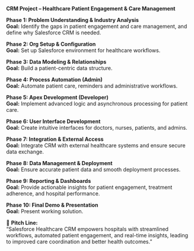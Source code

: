 **CRM Project – Healthcare Patient Engagement & Care Management**

**Phase 1: Problem Understanding & Industry Analysis**  
**Goal:** Identify the gaps in patient engagement and care management, and define why Salesforce CRM is needed.  

**Phase 2: Org Setup & Configuration**  
**Goal:** Set up Salesforce environment for healthcare workflows.  

**Phase 3: Data Modeling & Relationships**  
**Goal:** Build a patient-centric data structure.  

**Phase 4: Process Automation (Admin)**  
**Goal:** Automate patient care, reminders and administrative workflows.  

**Phase 5: Apex Development (Developer)**  
**Goal:** Implement advanced logic and asynchronous processing for patient care.  

**Phase 6: User Interface Development**  
**Goal:** Create intuitive interfaces for doctors, nurses, patients, and admins.  

**Phase 7: Integration & External Access**  
**Goal:** Integrate CRM with external healthcare systems and ensure secure data exchange.  

**Phase 8: Data Management & Deployment**  
**Goal:** Ensure accurate patient data and smooth deployment processes.  

**Phase 9: Reporting & Dashboards**  
**Goal:** Provide actionable insights for patient engagement, treatment adherence, and hospital performance.  

**Phase 10: Final Demo & Presentation**  
**Goal:** Present working solution.  

🎯 **Pitch Line:**  
“Salesforce Healthcare CRM empowers hospitals with streamlined workflows, automated patient engagement, and real-time insights, leading to improved care coordination and better health outcomes.”
